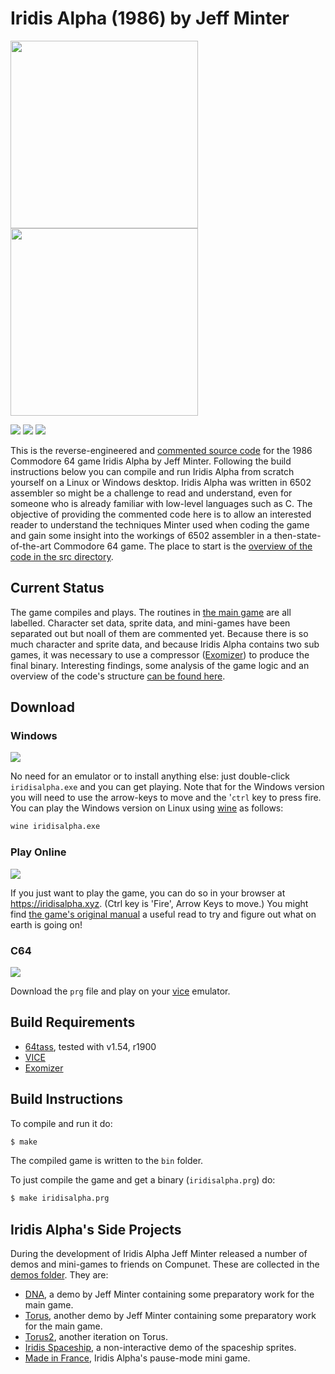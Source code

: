 # Iridis Alpha (1986) by Jeff Minter
<img src="https://www.c64-wiki.com/images/a/a2/Iridisalphacover.jpg" height=300><img src="https://user-images.githubusercontent.com/58846/106015821-c330c600-60b6-11eb-9e5c-321c1320b7b3.gif" height=300>

[<img src="https://img.shields.io/badge/Lastest%20Release-Windows-blue.svg">](https://github.com/mwenge/iridisalpha/releases/latest)
[<img src="https://img.shields.io/badge/Lastest%20Release-C64-green.svg">](https://github.com/mwenge/iridisalpha/releases/tag/0.01)
[<img src="https://img.shields.io/badge/Latest%20Release-Play%20Online-purple.svg">](https://iridisalpha.xyz)

This is the reverse-engineered and [commented source code] for the 1986 Commodore 64 game Iridis Alpha by Jeff Minter. Following the build instructions below you can compile and run Iridis Alpha from scratch yourself on a Linux or Windows desktop. Iridis Alpha was written in 6502 assembler so might be a challenge to read and understand, even for someone who is already familiar with low-level languages such as C. The objective of providing the commented code here is to allow an interested reader to understand the techniques Minter used when coding the game and gain some insight into the workings of 6502 assembler in a then-state-of-the-art Commodore 64 game. The place to start is the [overview of the code in the src directory](https://github.com/mwenge/iridisalpha/tree/master/src).


## Current Status
The game compiles and plays. The routines in [the main game](https://github.com/mwenge/iridisalpha/tree/master/src/iridisalpha.asm) are all labelled. Character set data, sprite data, and mini-games have been separated out but noall of them are commented yet. Because there is so much character and sprite data, and because Iridis Alpha contains two sub games, it was necessary to use a compressor ([Exomizer]) to produce the final binary. Interesting findings, some analysis of the game logic and an overview of the code's structure [can be found here](https://github.com/mwenge/iridisalpha/tree/master/src).

## Download

### Windows
[<img src="https://img.shields.io/badge/Lastest%20Release-Windows-blue.svg">](https://github.com/mwenge/iridisalpha/releases/latest)

No need for an emulator or to install anything else: just double-click `iridisalpha.exe` and you can get playing. Note that for the Windows version you will need to use the arrow-keys to move and the '`ctrl` key to press fire. You can play the Windows version on Linux using [wine](https://winehq.org) as follows:
```bash
wine iridisalpha.exe
```

### Play Online
[<img src="https://img.shields.io/badge/Latest%20Release-Play%20Online-purple.svg">](https://iridisalpha.xyz)

If you just want to play the game, you can do so in your browser at https://iridisalpha.xyz. (Ctrl key is 'Fire', Arrow Keys to move.) You might find [the game's original manual](https://github.com/mwenge/iridisalpha/tree/master/src/OriginalGameManual.md) a useful read to try and figure out what on earth is going on!

### C64
[<img src="https://img.shields.io/badge/Lastest%20Release-C64-green.svg">](https://github.com/mwenge/iridisalpha/releases/tag/0.01)

Download the `prg` file and play on your [vice] emulator.

## Build Requirements
* [64tass][64tass], tested with v1.54, r1900
* [VICE][vice]
* [Exomizer][Exomizer]

[64tass]: http://tass64.sourceforge.net/
[vice]: http://vice-emu.sourceforge.net/
[https://gridrunner.xyz]: https://mwenge.github.io/gridrunner.xyz
[commented source code]:https://github.com/mwenge/iridisalpha/blob/master/src/
[DNA]:https://github.com/mwenge/iridisalpha/blob/master/demos/dna
[Torus]:https://github.com/mwenge/iridisalpha/blob/master/demos/torus
[Torus2]:https://github.com/mwenge/iridisalpha/blob/master/demos/torus2
[Iridis Spaceship]:https://github.com/mwenge/iridisalpha/blob/master/demos/iridis_spaceship
[Made in France]:https://github.com/mwenge/iridisalpha/blob/master/demos/mif
[Exomizer]:https://bitbucket.org/magli143/exomizer/wiki/Home

## Build Instructions
To compile and run it do:

```sh
$ make
```
The compiled game is written to the `bin` folder. 

To just compile the game and get a binary (`iridisalpha.prg`) do:

```sh
$ make iridisalpha.prg
```

## Iridis Alpha's Side Projects
During the development of Iridis Alpha Jeff Minter released a number of demos and mini-games to friends on Compunet. These are collected in the [demos folder](https://github.com/mwenge/iridisalpha/tree/master/demos). They are:

* [DNA], a demo by Jeff Minter containing some preparatory work for the main game.
* [Torus], another demo by Jeff Minter containing some preparatory work for the main game.
* [Torus2], another iteration on Torus.
* [Iridis Spaceship], a non-interactive demo of the spaceship sprites.
* [Made in France], Iridis Alpha's pause-mode mini game.
